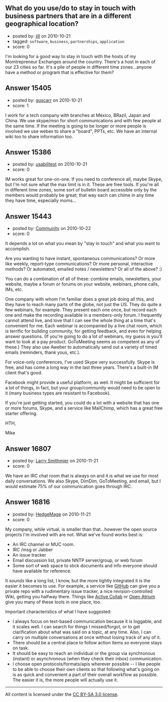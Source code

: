 ## What do you use/do to stay in touch with business partners that are in a different geographical location?

- posted by: [jill](https://stackexchange.com/users/-1/4917-jill) on 2010-10-21
- tagged: `software`, `business`, `partnerships`, `application`
- score: 0

I'm looking for a good way to stay in touch with the hosts of my Momtrepreneur Exchanges around the country.  There's a host in each of our 23 cities so far.  It's a pile of people in different time zones...anyone have a method or program that is effective for them?


## Answer 15405

- posted by: [guscarr](https://stackexchange.com/users/-1/4923-guscarr) on 2010-10-21
- score: 1

I work for a tech company with branches at Mexico, BRazil, Japan and China.
We use skype/msn for short communications and with few people at the same time. If the meeting is going to be longer or more people is involved we use webex to share a "board", PPTs, etc.
We have an internal wiki too to share information too.



## Answer 15386

- posted by: [usabilitest](https://stackexchange.com/users/-1/3024-usabilitest) on 2010-10-21
- score: 0

IM works great for one-on-one. If you need to conference all, maybe Skype, but I'm not sure what the max limit is in it. These are free tools. If you're all in different time zones, some sort of bulletin board accessible only by the members would probably be great; that way each can chime in any time they have time, especially moms...


## Answer 15443

- posted by: [Community](https://stackexchange.com/users/-1/-1-community) on 2010-10-22
- score: 0

It depends a lot on what you mean by "stay in touch" and what you want to accomplish. 

Are you wanting to have instant, spontaneous communications? Or more like weekly, report-type communications? Or more personal, interactive methods? Or automated, emailed notes / newsletters? Or all of the above? :) 

You can do a combination of all of these: combine emails, newsletters, your website, maybe a forum or forums on your website, webinars, phone calls, IMs, etc.

One company with whom I'm familiar does a great job doing all this, and they have to reach many parts of the globe, not just the US. They do quite a few webinars, for example. They present each one once, but record each one and make the recording available in a members-only forum. I frequently cannot attend live, and love that I can see the whole thing at a time that's convenient for me. Each webinar is accompanied by a live chat room, which is terrific for building community, for getting feedback, and even for helping answer questions. (If you're going to do a lot of webinars, my guess is you'll want to look at a pay product. GoToMeeting seems as competent as any of these.) They also use Aweber to automatically send out a variety of timed emails (reminders, thank yous, etc.).

For voice-only conferences, I've used Skype very successfully. Skype is free, and has come a long way in the last three years. There's a built-in IM client that's good.

Facebook might provide a useful platform, as well. It might be sufficient for a lot of things, in fact, but your group/community would need to be open to it (many business types are resistant to Facebook).

If you're just getting started, you could do a lot with a website that has one or more forums, Skype, and a service like MailChimp, which has a great free starter offering. 

HTH,

Mike


## Answer 16807

- posted by: [Larry Smithmier](https://stackexchange.com/users/-1/4585-larry-smithmier) on 2010-11-21
- score: 0

We have an IRC chat room that is always on and it is what we use for most daily conversations.  We also Skype, DimDim, GoToMeeting, and email, but I would estimate 75% of our communication goes through IRC.


## Answer 16816

- posted by: [HedgeMage](https://stackexchange.com/users/-1/5198-hedgemage) on 2010-11-21
- score: 0

My company, while virtual, is smaller than that...however the open source projects I'm involved with are not.  What we've found works best is:

 - An IRC channel or MUC room.
 - IRC /msg or Jabber
 - An issue tracker
 - Email discussion list, private NNTP server/group, or web forum
 - Some sort of web space to stick documents and info everyone should have available for reference.

It *sounds* like a long list, I know, but the more tightly integrated it is the easier it becomes to use.  For example, a service like [GitHub](http://github.com) can give you a private repo with a rudimentary issue tracker, a nice revision-controlled Wiki, getting you halfway there.  Things like [Active Collab](http://www.activecollab.com/) or [Open Atrium](http://openatrium.com/) give you many of these tools in one place, too.

Important characteristics of what I have suggested:

 - I always focus on text-based communication because it is loggable, and it scales well.  I can search for things I missed/forgot, or to get clarification about what was said on a topic, at any time.  Also, I can carry on multiple conversations at once without losing track of any of it.
 - There should be a central place to follow action items so everyone stays on task.
 - It should be easy to reach an individual or the group via synchronous (instant) or asynchronous (when they check their inbox) communication.
 - I choose open protocols/formats/apis wherever possible -- I like people to be able to choose their own clients so that following what's going on is as quick and convenient a part of their overall workflow as possible.  The easier it is, the more people will actually use it.



---

All content is licensed under the [CC BY-SA 3.0 license](https://creativecommons.org/licenses/by-sa/3.0/).
